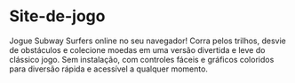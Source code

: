 # Site-de-jogo
Jogue Subway Surfers online no seu navegador! Corra pelos trilhos, desvie de obstáculos e colecione moedas em uma versão divertida e leve do clássico jogo. Sem instalação, com controles fáceis e gráficos coloridos para diversão rápida e acessível a qualquer momento.
